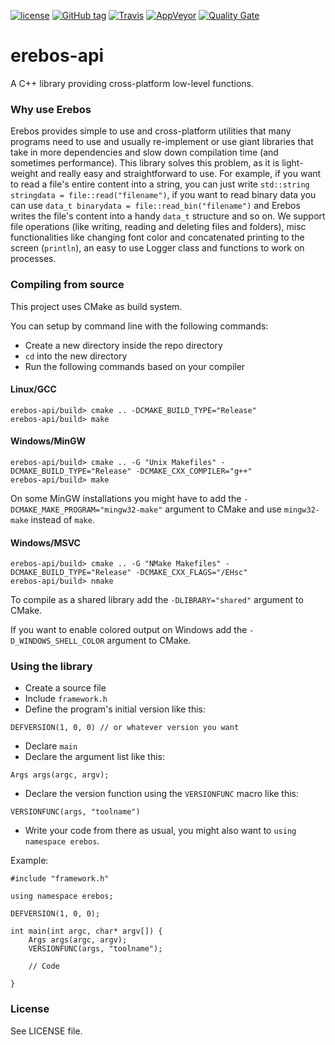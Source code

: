 [![license](https://img.shields.io/github/license/mashape/apistatus.svg)](https://github.com/erebos-project/erebos-api/blob/master/LICENSE)
[![GitHub tag](https://img.shields.io/github/tag/erebos-project/erebos-api.svg)](https://github.com/erebos-project/erebos-api/tags)
[![Travis](https://img.shields.io/travis/erebos-project/erebos-api.svg)](https://travis-ci.org/erebos-project/erebos-api)
[![AppVeyor](https://img.shields.io/appveyor/ci/erebos/erebos-api.svg)](https://ci.appveyor.com/project/erebos/erebos-api)
[![Quality Gate](https://sonarcloud.io/api/badges/gate?key=erebos-framework%3Amaster)](https://sonarcloud.io/dashboard/index/erebos-framework%3Amaster)

# erebos-api
A C++ library providing cross-platform low-level functions.

### Why use Erebos
Erebos provides simple to use and cross-platform utilities that many programs need to use and usually re-implement or use giant libraries that take in more dependencies and slow down compilation time (and sometimes performance).
This library solves this problem, as it is light-weight and really easy and straightforward to use.
For example, if you want to read a file's entire content into a string, you can just write `std::string stringdata = file::read("filename")`, if you want to read binary data you can use `data_t binarydata = file::read_bin("filename")` and Erebos writes the file's content into a handy `data_t` structure and so on.
We support file operations (like writing, reading and deleting files and folders), misc functionalities like changing font color and
concatenated printing to the screen (`println`), an easy to use Logger class and functions to work on processes.

### Compiling from source
This project uses CMake as build system.

You can setup by command line with the following commands:

* Create a new directory inside the repo directory
* `cd` into the new directory
* Run the following commands based on your compiler

#### Linux/GCC

~~~
erebos-api/build> cmake .. -DCMAKE_BUILD_TYPE="Release"
erebos-api/build> make
~~~

#### Windows/MinGW

~~~
erebos-api/build> cmake .. -G "Unix Makefiles" -DCMAKE_BUILD_TYPE="Release" -DCMAKE_CXX_COMPILER="g++"
erebos-api/build> make
~~~

On some MinGW installations you might have to add the `-DCMAKE_MAKE_PROGRAM="mingw32-make"` argument to CMake and use `mingw32-make` instead of `make`.


#### Windows/MSVC
~~~
erebos-api/build> cmake .. -G "NMake Makefiles" -DCMAKE_BUILD_TYPE="Release" -DCMAKE_CXX_FLAGS="/EHsc"
erebos-api/build> nmake
~~~


To compile as a shared library add the `-DLIBRARY="shared"` argument to CMake.

If you want to enable colored output on Windows add the `-D_WINDOWS_SHELL_COLOR` argument to CMake.


### Using the library
* Create a source file
* Include `framework.h`
* Define the program's initial version like this:
```
DEFVERSION(1, 0, 0) // or whatever version you want
```
* Declare `main`
* Declare the argument list like this:
```
Args args(argc, argv);
```
* Declare the version function using the `VERSIONFUNC` macro like this:
```
VERSIONFUNC(args, "toolname")
```
* Write your code from there as usual, you might also want to `using namespace erebos`.

Example:
```
#include "framework.h"

using namespace erebos;

DEFVERSION(1, 0, 0);

int main(int argc, char* argv[]) {
	Args args(argc, argv);
	VERSIONFUNC(args, "toolname");

	// Code

}

```

### License
See LICENSE file.
